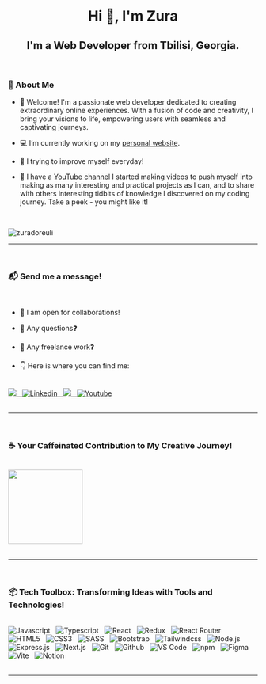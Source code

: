 <h1 align="center">Hi 👋, I'm Zura</h1>
<h2 align="center">I'm a Web Developer from Tbilisi, Georgia.</h2>
<br>
<h3>👦 About Me</h3>

- 📢 Welcome! I'm a passionate web developer dedicated to creating extraordinary online experiences. With a fusion of code and creativity, I bring your visions to life, empowering users with seamless and captivating journeys.

- 💻 I’m currently working on my <a href="https://aleksandarpopovic.com/">personal website</a>.

- 🧠 I trying to improve myself everyday!

- 🎥 I have a <a href="https://www.youtube.com/@codekeeperzd/videos">YouTube channel</a>  I started making videos to push myself into making as many interesting and practical projects as I can, and to share with others interesting tidbits of knowledge I discovered on my coding journey. Take a peek - you might like it!

<br>  
  
<p align="left"> <img src="https://komarev.com/ghpvc/?username=zuradoreuli&label=Profile%20views&color=0e75b6&style=flat" alt="zuradoreuli" /></p>
<hr>
<br>
<h3>📬 Send me a message!</h3>
<br>

- 🤝 I am open for collaborations!

- 💬 Any questions❓

- 💼 Any freelance work❓

- 👇 Here is where you can find me:

<br>
<div>
  <a href="mailto:zuradoredev@gmail.com">
    <img src="https://img.shields.io/badge/gmail-%23D14836.svg?&style=for-the-badge&logo=gmail&logoColor=white"/>&nbsp;&nbsp;
  </a>
  <a href="https://www.linkedin.com/in/zura-doreuli-96116b240/">
    <img alt="Linkedin" src="https://img.shields.io/badge/linkedin-0077B5?logo=linkedin&logoColor=white&style=for-the-badge"/>&nbsp;&nbsp;
  </a>
  <a href="https://www.facebook.com/profile.php?id=100090428774500">
    <img src="https://img.shields.io/badge/facebook-%233B5998.svg?&style=for-the-badge&logo=facebook&logoColor=white"/>&nbsp;&nbsp;
  </a>
  <a href="https://www.youtube.com/@codekeeperzd/videos">
    <img alt="Youtube" src="https://img.shields.io/badge/youtube-FF0000?logo=youtube&logoColor=white&style=for-the-badge" />
  </a>
</div>
<br>
<hr>
<br>
<h3>☕️ Your Caffeinated Contribution to My Creative Journey!</h3>
<br>
<div>
  <a href="https://www.buymeacoffee.com/https://bmc.link/zuradore">
    <img src="https://cdn.buymeacoffee.com/buttons/v2/default-yellow.png" width="150" />
  </a>
</div>
<br>
<hr>
<br>
<h3>📦 Tech Toolbox: Transforming Ideas with Tools and Technologies!</h3>
<br>
<div>
  <span>	
    <img alt="Javascript" src="https://img.shields.io/badge/javascript-F7DF1E.svg?&style=for-the-badge&logo=javascript&logoColor=fff" />&nbsp;&nbsp;
  </span>
  <span>
    <img alt="Typescript" src="https://img.shields.io/badge/typescript-%23007ACC.svg?style=for-the-badge&logo=typescript&logoColor=white" />&nbsp;&nbsp;
  <span/>
  <span>
    <img alt="React" src="https://img.shields.io/badge/React-20232A?style=for-the-badge&logo=react&logoColor=61DAFB" />&nbsp;&nbsp;
  </span>
  <span>
    <img alt="Redux" src="https://img.shields.io/badge/redux-%23593d88.svg?style=for-the-badge&logo=redux&logoColor=white" />&nbsp;&nbsp;
  </span>
  <span>
    <img alt="React Router" src="https://img.shields.io/badge/React_Router-CA4245?style=for-the-badge&logo=react-router&logoColor=white" />&nbsp;&nbsp;
  </span>
  <span>
    <img alt="HTML5" src="https://img.shields.io/badge/html-E34F26.svg?&style=for-the-badge&logo=html5&logoColor=fff" />&nbsp;&nbsp;
  </span>
  <span>	
    <img alt="CSS3" src="https://img.shields.io/badge/css-1572B6.svg?&style=for-the-badge&logo=css3&logoColor=fff" />&nbsp;&nbsp;
  </span>
  <span>	
    <img alt="SASS" src="https://img.shields.io/badge/sass-CF649A.svg?&style=for-the-badge&logo=sass&logoColor=fff" />&nbsp;&nbsp;
  </span>
  <span>	
    <img alt="Bootstrap" src="https://img.shields.io/badge/bootstrap-%23563D7C.svg?style=for-the-badge&logo=bootstrap&logoColor=white" />&nbsp;&nbsp;
  </span>
  <span>	
    <img alt="Tailwindcss" src="https://img.shields.io/badge/Tailwind_CSS-38B2AC?style=for-the-badge&logo=tailwind-css&logoColor=white" />&nbsp;&nbsp;
  </span>
  <span>
    <img alt="Node.js" src="https://img.shields.io/badge/node.js%20-%2343853D.svg?&style=for-the-badge&logo=node.js&logoColor=white" />&nbsp;&nbsp;
  </span>
  <span>
    <img alt="Express.js" src="https://img.shields.io/badge/express.js-%23404d59.svg?style=for-the-badge&logo=express&logoColor=%2361DAFB" />&nbsp;&nbsp;
  <span/>
  <span>
    <img alt="Next.js" src="https://img.shields.io/badge/Next-black?style=for-the-badge&logo=next.js&logoColor=white" />&nbsp;&nbsp;
  </span>
  <span>
    <img alt="Git" src="https://img.shields.io/badge/git-F05033.svg?&style=for-the-badge&logo=git&logoColor=fff" />&nbsp;&nbsp;
  <span/>
  <span>
    <img alt="Github" src="https://img.shields.io/badge/github-000.svg?&style=for-the-badge&logo=github&logoColor=fff" />&nbsp;&nbsp;
  <span/>
  <span>
    <img alt="VS Code" src="https://img.shields.io/badge/vs code-007ACC.svg?&style=for-the-badge&logo=visual-studio-code&logoColor=fff" />&nbsp;&nbsp;
  <span/>
  <span>
    <img alt="npm" src="https://img.shields.io/badge/npm-CB3837?style=for-the-badge&logo=npm&logoColor=white" />&nbsp;&nbsp;
  <span/>
  <span>
    <img alt="Figma" src="https://img.shields.io/badge/Figma-F24E1E?style=for-the-badge&logo=figma&logoColor=white" />&nbsp;&nbsp;
  <span/>
  <span>
    <img alt="Vite" src="https://img.shields.io/badge/Vite-B73BFE?style=for-the-badge&logo=vite&logoColor=FFD62E" />&nbsp;&nbsp;
  <span/>
  <span>
    <img alt="Notion" src="https://img.shields.io/badge/Notion-000000?style=for-the-badge&logo=notion&logoColor=white" />&nbsp;&nbsp;
  <span/>
</div>
<br>
<hr>
